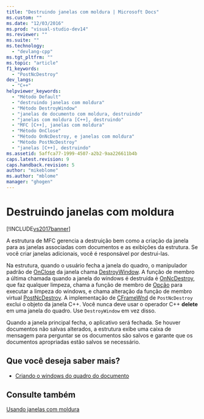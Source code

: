 ```yaml
---
title: "Destruindo janelas com moldura | Microsoft Docs"
ms.custom: ""
ms.date: "12/03/2016"
ms.prod: "visual-studio-dev14"
ms.reviewer: ""
ms.suite: ""
ms.technology: 
  - "devlang-cpp"
ms.tgt_pltfrm: ""
ms.topic: "article"
f1_keywords: 
  - "PostNcDestroy"
dev_langs: 
  - "C++"
helpviewer_keywords: 
  - "Método Default"
  - "destruindo janelas com moldura"
  - "Método DestroyWindow"
  - "janelas de documento com moldura, destruindo"
  - "janelas com moldura [C++], destruindo"
  - "MFC [C++], janelas com moldura"
  - "Método OnClose"
  - "Método OnNcDestroy, e janelas com moldura"
  - "Método PostNcDestroy"
  - "janelas [C++], destruindo"
ms.assetid: 5affca77-1999-4507-a2b2-9aa226611b4b
caps.latest.revision: 9
caps.handback.revision: 5
author: "mikeblome"
ms.author: "mblome"
manager: "ghogen"
---
```

# Destruindo janelas com moldura
[!INCLUDE[vs2017banner](../assembler/inline/includes/vs2017banner.md)]

A estrutura de MFC gerencia a destruição bem como a criação da janela para as janelas associadas com documentos e as exibições da estrutura.  Se você criar janelas adicionais, você é responsável por destrui\-las.  
  
 Na estrutura, quando o usuário fecha a janela do quadro, o manipulador padrão de [OnClose](../Topic/CWnd::OnClose.md) da janela chama [DestroyWindow](../Topic/CWnd::DestroyWindow.md).  A função de membro a última chamada quando a janela do windows é destruída é [OnNcDestroy](../Topic/CWnd::OnNcDestroy.md), que faz qualquer limpeza, chama a função de membro de [Opção](../Topic/CWnd::Default.md) para executar a limpeza do windows, e chama alteração da função de membro virtual [PostNcDestroy](../Topic/CWnd::PostNcDestroy.md).  A implementação de [CFrameWnd](../mfc/reference/cframewnd-class.md) de `PostNcDestroy` exclui o objeto da janela C\+\+.  Você nunca deve usar o operador C\+\+ **delete** em uma janela do quadro.  Use `DestroyWindow` em vez disso.  
  
 Quando a janela principal fecha, o aplicativo será fechada.  Se houver documentos não salvas alterados, a estrutura exibe uma caixa de mensagem para perguntar se os documentos são salvos e garante que os documentos apropriadas estão salvos se necessário.  
  
## Que você deseja saber mais?  
  
-   [Criando o windows do quadro do documento](../Topic/Creating%20Document%20Frame%20Windows.md)  
  
## Consulte também  
 [Usando janelas com moldura](../Topic/Using%20Frame%20Windows.md)